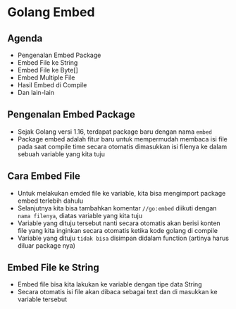 # Golang Embed

## Agenda

- Pengenalan Embed Package
- Embed File ke String
- Embed File ke Byte[]
- Embed Multiple File
- Hasil Embed di Compile
- Dan lain-lain

## Pengenalan Embed Package

- Sejak Golang versi 1.16, terdapat package baru dengan nama `embed`
- Package embed adalah fitur baru untuk mempermudah membaca isi file pada saat compile time secara otomatis dimasukkan isi filenya ke dalam sebuah variable yang kita tuju

## Cara Embed File

- Untuk melakukan emded file ke variable, kita bisa mengimport package embed terlebih dahulu
- Selanjutnya kita bisa tambahkan komentar `//go:embed` diikuti dengan `nama filenya`, diatas variable yang kita tuju
- Variable yang dituju tersebut nanti secara otomatis akan berisi konten file yang kita inginkan secara otomatis ketika kode golang di compile
- Variable yang dituju `tidak bisa` disimpan didalam function (artinya harus diluar package nya)

## Embed File ke String

- Embed file bisa kita lakukan ke variable dengan tipe data String
- Secara otomatis isi file akan dibaca sebagai text dan di masukkan ke variable tersebut
